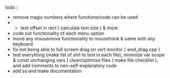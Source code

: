 todo :
- remove magic numbers where functions/code can be used
- - text offset in rect ( calculate text size ) & more
- code out functionality of each menu option
- move any mousemove functionality to mousehook & same with any keyboard
- fix not being able to full screen drag on vert monitor ( wnd_drag.cpp )
- test everything (make list of shit to test in each file), minimize var scope & const unchanging vars | clean/optimize files ( make file checklist ), and add comments to non-self-explanatory code
- add ss and make documentation